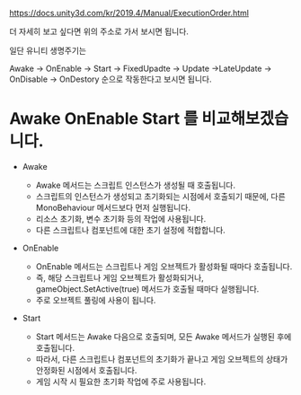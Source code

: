 https://docs.unity3d.com/kr/2019.4/Manual/ExecutionOrder.html

더 자세히 보고 싶다면 위의 주소로 가서 보시면 됩니다.

일단 유니티 생명주기는

Awake -> OnEnable -> Start -> FixedUpadte -> Update ->LateUpdate -> OnDisable -> OnDestory
순으로 작동한다고 보시면 됩니다.

# Awake OnEnable Start 를 비교해보겠습니다.

- Awake
  - Awake 메서드는 스크립트 인스턴스가 생성될 때 호출됩니다.  
  - 스크립트의 인스턴스가 생성되고 초기화되는 시점에서 호출되기 때문에, 다른 MonoBehaviour 메서드보다 먼저 실행됩니다.
  - 리소스 초기화, 변수 초기화 등의 작업에 사용됩니다.
  - 다른 스크립트나 컴포넌트에 대한 초기 설정에 적합합니다.

- OnEnable
  - OnEnable 메서드는 스크립트나 게임 오브젝트가 활성화될 때마다 호출됩니다.
  - 즉, 해당 스크립트나 게임 오브젝트가 활성화되거나, gameObject.SetActive(true) 메서드가 호출될 때마다 실행됩니다.
  - 주로 오브젝트 풀링에 사용이 됩니다.

- Start
  - Start 메서드는 Awake 다음으로 호출되며, 모든 Awake 메서드가 실행된 후에 호출됩니다.
  - 따라서, 다른 스크립트나 컴포넌트의 초기화가 끝나고 게임 오브젝트의 상태가 안정화된 시점에서 호출됩니다.
  - 게임 시작 시 필요한 초기화 작업에 주로 사용됩니다.
